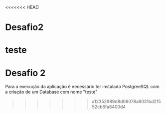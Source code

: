 <<<<<<< HEAD
# Desafio2


teste
=======
# Desafio 2

Para a execução da aplicação é necessário ter instalado PostgreeSQL com a criação de um Database com nome "teste"
>>>>>>> a12352989d8d06078a6031bd21552cb6fa8400d4
